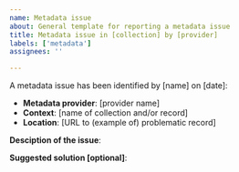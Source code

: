 ```yaml
---
name: Metadata issue
about: General template for reporting a metadata issue
title: Metadata issue in [collection] by [provider]
labels: ['metadata']
assignees: ''

---
```


A metadata issue has been identified by [name] on [date]:

- **Metadata provider**: [provider name]
- **Context**: [name of collection and/or record]
- **Location**: [URL to (example of) problematic record]

**Desciption of the issue**:


**Suggested solution [optional]**:
